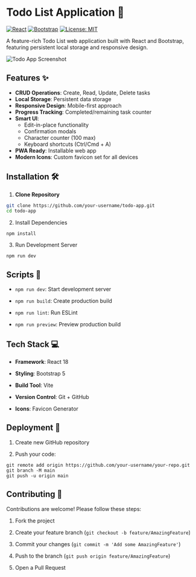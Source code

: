 # Todo List Application 📝

[![React](https://img.shields.io/badge/React-19.1.0-blue.svg)](https://react.dev/)
[![Bootstrap](https://img.shields.io/badge/Bootstrap-5.3.6-purple.svg)](https://getbootstrap.com/)
[![License: MIT](https://img.shields.io/badge/License-MIT-yellow.svg)](https://opensource.org/licenses/MIT)

A feature-rich Todo List web application built with React and Bootstrap, featuring persistent local storage and responsive design.

![Todo App Screenshot](/public/screenshot.png)

## Features ✨

- **CRUD Operations**: Create, Read, Update, Delete tasks
- **Local Storage**: Persistent data storage
- **Responsive Design**: Mobile-first approach
- **Progress Tracking**: Completed/remaining task counter
- **Smart UI**:
  - Edit-in-place functionality
  - Confirmation modals
  - Character counter (100 max)
  - Keyboard shortcuts (Ctrl/Cmd + A)
- **PWA Ready**: Installable web app
- **Modern Icons**: Custom favicon set for all devices

## Installation 🛠️

1. **Clone Repository**
```bash
git clone https://github.com/your-username/todo-app.git
cd todo-app
```
2. Install Dependencies
```
npm install
```

3. Run Development Server
```
npm run dev
```

## Scripts 📜
- `npm run dev`: Start development server

- `npm run build`: Create production build

- `npm run lint`: Run ESLint

- `npm run preview`: Preview production build

## Tech Stack 💻
- **Framework**: React 18

- **Styling**: Bootstrap 5

- **Build Tool**: Vite

- **Version Control**: Git + GitHub

- **Icons**: Favicon Generator

## Deployment 🚀
1. Create new GitHub repository

2. Push your code:
```
git remote add origin https://github.com/your-username/your-repo.git
git branch -M main
git push -u origin main
```

## Contributing 🤝
Contributions are welcome! Please follow these steps:

1. Fork the project

2. Create your feature branch (`git checkout -b feature/AmazingFeature`)

3. Commit your changes (`git commit -m 'Add some AmazingFeature'`)

4. Push to the branch (`git push origin feature/AmazingFeature`)

5. Open a Pull Request